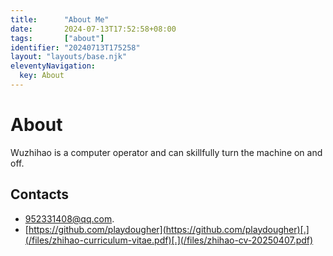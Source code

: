 ```yaml
---
title:      "About Me"
date:       2024-07-13T17:52:58+08:00
tags:       ["about"]
identifier: "20240713T175258"
layout: "layouts/base.njk"
eleventyNavigation:
  key: About
---
```

# About

Wuzhihao is a computer operator and can skillfully turn the machine on and off.

## Contacts

- [952331408@qq.com](mailto:952331408@qq.com).
- [https://github.com/playdougher](https://github.com/playdougher)[.](/files/zhihao-curriculum-vitae.pdf)[.](/files/zhihao-cv-20250407.pdf)


